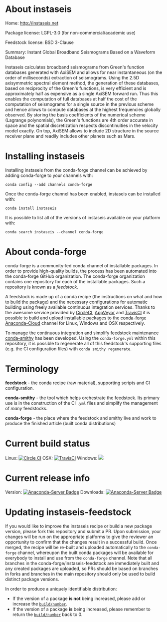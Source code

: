 About instaseis
===============

Home: http://instaseis.net

Package license: LGPL-3.0 (for non-commercial/academic use)

Feedstock license: BSD 3-Clause

Summary: Instant Global Broadband Seismograms Based on a Waveform Database

Instaseis calculates broadband seismograms from Green's function databases
generated with AxiSEM and allows for near instantaneous (on the order of
milliseconds) extraction of seismograms. Using the 2.5D axisymmetric
spectral element method, the generation of these databases, based on
reciprocity of the Green's functions, is very efficient and is approximately
half as expensive as a single AxiSEM forward run. Thus this enables the
computation of full databases at half the cost of the computation of
seismograms for a single source in the previous scheme and hence allows to
compute databases at the highest frequencies globally observed. By storing
the basis coefficients of the numerical scheme (Lagrange polynomials),
the Green's functions are 4th order accurate in space and the spatial
discretization respects discontinuities in the velocity model exactly. On
top, AxiSEM allows to include 2D structure in the source receiver plane and
readily includes other planets such as Mars.


Installing instaseis
====================

Installing instaseis from the conda-forge channel can be achieved by adding conda-forge to your channels with:

```
conda config --add channels conda-forge
```

Once the conda-forge channel has been enabled, instaseis can be installed with:

```
conda install instaseis
```

It is possible to list all of the versions of instaseis available on your platform with:

```
conda search instaseis --channel conda-forge
```


About conda-forge
=================

conda-forge is a community-led conda channel of installable packages.
In order to provide high-quality builds, the process has been automated into the
conda-forge GitHub organization. The conda-forge organization contains one repository
for each of the installable packages. Such a repository is known as a *feedstock*.

A feedstock is made up of a conda recipe (the instructions on what and how to build
the package) and the necessary configurations for automatic building using freely
available continuous integration services. Thanks to the awesome service provided by
[CircleCI](https://circleci.com/), [AppVeyor](http://www.appveyor.com/)
and [TravisCI](https://travis-ci.org/) it is possible to build and upload installable
packages to the [conda-forge](https://anaconda.org/conda-forge)
[Anaconda-Cloud](http://docs.anaconda.org/) channel for Linux, Windows and OSX respectively.

To manage the continuous integration and simplify feedstock maintenance
[conda-smithy](http://github.com/conda-forge/conda-smithy) has been developed.
Using the ``conda-forge.yml`` within this repository, it is possible to regenerate all of
this feedstock's supporting files (e.g. the CI configuration files) with ``conda smithy regenerate``.


Terminology
===========

**feedstock** - the conda recipe (raw material), supporting scripts and CI configuration.

**conda-smithy** - the tool which helps orchestrate the feedstock.
                   Its primary use is in the construction of the CI ``.yml`` files
                   and simplify the management of *many* feedstocks.

**conda-forge** - the place where the feedstock and smithy live and work to
                  produce the finished article (built conda distributions)

Current build status
====================

Linux: [![Circle CI](https://circleci.com/gh/conda-forge/instaseis-feedstock.svg?style=shield)](https://circleci.com/gh/conda-forge/instaseis-feedstock)
OSX: [![TravisCI](https://travis-ci.org/conda-forge/instaseis-feedstock.svg?branch=master)](https://travis-ci.org/conda-forge/instaseis-feedstock)
Windows: ![](https://cdn.rawgit.com/conda-forge/conda-smithy/90845bba35bec53edac7a16638aa4d77217a3713/conda_smithy/static/disabled.svg)

Current release info
====================
Version: [![Anaconda-Server Badge](https://anaconda.org/conda-forge/instaseis/badges/version.svg)](https://anaconda.org/conda-forge/instaseis)
Downloads: [![Anaconda-Server Badge](https://anaconda.org/conda-forge/instaseis/badges/downloads.svg)](https://anaconda.org/conda-forge/instaseis)


Updating instaseis-feedstock
============================

If you would like to improve the instaseis recipe or build a new
package version, please fork this repository and submit a PR. Upon submission,
your changes will be run on the appropriate platforms to give the reviewer an
opportunity to confirm that the changes result in a successful build. Once
merged, the recipe will be re-built and uploaded automatically to the
`conda-forge` channel, whereupon the built conda packages will be available for
everybody to install and use from the `conda-forge` channel.
Note that all branches in the conda-forge/instaseis-feedstock are
immediately built and any created packages are uploaded, so PRs should be based
on branches in forks and branches in the main repository should only be used to
build distinct package versions.

In order to produce a uniquely identifiable distribution:
 * If the version of a package **is not** being increased, please add or increase
   the [``build/number``](http://conda.pydata.org/docs/building/meta-yaml.html#build-number-and-string).
 * If the version of a package **is** being increased, please remember to return
   the [``build/number``](http://conda.pydata.org/docs/building/meta-yaml.html#build-number-and-string)
   back to 0.
